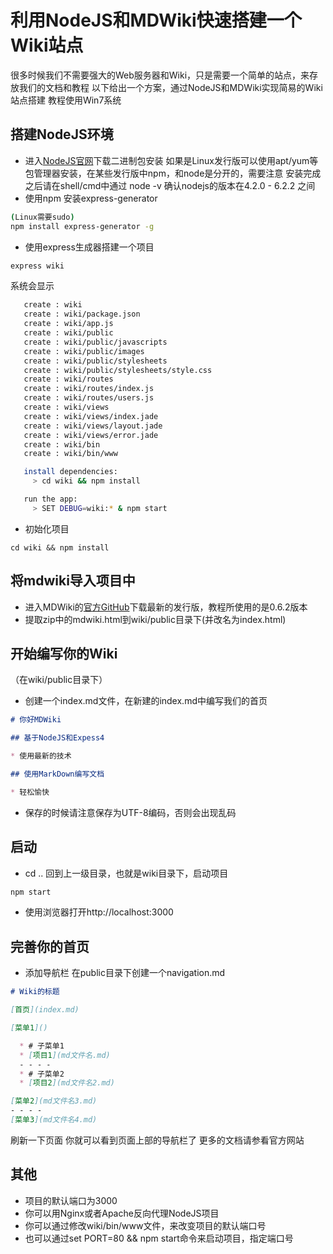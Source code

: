 # 利用NodeJS和MDWiki快速搭建一个Wiki站点

很多时候我们不需要强大的Web服务器和Wiki，只是需要一个简单的站点，来存放我们的文档和教程
以下给出一个方案，通过NodeJS和MDWiki实现简易的Wiki站点搭建
教程使用Win7系统

## 搭建NodeJS环境

* 进入[NodeJS官网](https://nodejs.org/en/)下载二进制包安装
  如果是Linux发行版可以使用apt/yum等包管理器安装，在某些发行版中npm，和node是分开的，需要注意
  安装完成之后请在shell/cmd中通过 node -v 确认nodejs的版本在4.2.0 - 6.2.2 之间
* 使用npm 安装express-generator

```bash
(Linux需要sudo)
npm install express-generator -g
```
* 使用express生成器搭建一个项目

```bash
express wiki
```
系统会显示

```bash
   create : wiki
   create : wiki/package.json
   create : wiki/app.js
   create : wiki/public
   create : wiki/public/javascripts
   create : wiki/public/images
   create : wiki/public/stylesheets
   create : wiki/public/stylesheets/style.css
   create : wiki/routes
   create : wiki/routes/index.js
   create : wiki/routes/users.js
   create : wiki/views
   create : wiki/views/index.jade
   create : wiki/views/layout.jade
   create : wiki/views/error.jade
   create : wiki/bin
   create : wiki/bin/www

   install dependencies:
     > cd wiki && npm install

   run the app:
     > SET DEBUG=wiki:* & npm start
```

* 初始化项目

```
cd wiki && npm install
```

## 将mdwiki导入项目中

* 进入MDWiki的[官方GitHub](https://github.com/Dynalon/mdwiki/releases)下载最新的发行版，教程所使用的是0.6.2版本
* 提取zip中的mdwiki.html到wiki/public目录下(并改名为index.html)

## 开始编写你的Wiki
（在wiki/public目录下）

* 创建一个index.md文件，在新建的index.md中编写我们的首页

```markdown
# 你好MDWiki

## 基于NodeJS和Expess4

* 使用最新的技术

## 使用MarkDown编写文档

* 轻松愉快
```
* 保存的时候请注意保存为UTF-8编码，否则会出现乱码


## 启动

* cd .. 回到上一级目录，也就是wiki目录下，启动项目

```bash
npm start
```
* 使用浏览器打开http://localhost:3000

## 完善你的首页

* 添加导航栏
  在public目录下创建一个navigation.md

```markdown
# Wiki的标题

[首页](index.md)

[菜单1]()

  * # 子菜单1
  * [项目1](md文件名.md)
  - - - -
  * # 子菜单2
  * [项目2](md文件名2.md)

[菜单2](md文件名3.md)
- - - -
[菜单3](md文件名4.md)
```

刷新一下页面
你就可以看到页面上部的导航栏了
更多的文档请参看官方网站

## 其他

* 项目的默认端口为3000
* 你可以用Nginx或者Apache反向代理NodeJS项目
* 你可以通过修改wiki/bin/www文件，来改变项目的默认端口号
* 也可以通过set PORT=80 && npm start命令来启动项目，指定端口号